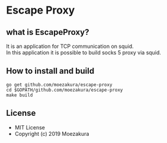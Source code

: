 # Escape Proxy

## what is EscapeProxy?
It is an application for TCP communication on squid.  
In this application it is possible to build socks 5 proxy via squid.

## How to install and build
```
go get github.com/moezakura/escape-proxy 
cd $GOPATH/github.com/moezakura/escape-proxy
make build
```

## License 
- MIT License
- Copyright (c) 2019 Moezakura